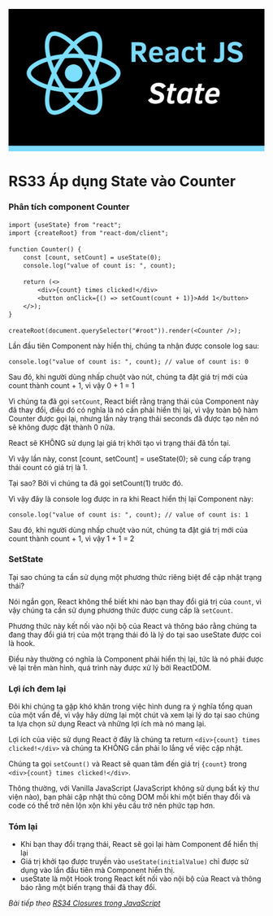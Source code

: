 ![Create-HTML-1](images/state.png) 

# RS33 Áp dụng State vào Counter

### Phân tích component Counter

```
import {useState} from "react";
import {createRoot} from "react-dom/client";

function Counter() {
    const [count, setCount] = useState(0);
    console.log("value of count is: ", count);

    return (<>
        <div>{count} times clicked!</div>
        <button onClick={() => setCount(count + 1)}>Add 1</button>
    </>);
}

createRoot(document.querySelector("#root")).render(<Counter />);
```

Lần đầu tiên Component này hiển thị, chúng ta nhận được console log sau:

```
console.log("value of count is: ", count); // value of count is: 0
```

Sau đó, khi người dùng nhấp chuột vào nút, chúng ta đặt giá trị mới của count thành count + 1, vì vậy 0 + 1 = 1

Vì chúng ta đã gọi `setCount`, React biết rằng trạng thái của Component này đã thay đổi, điều đó có nghĩa là nó cần phải hiển thị lại, vì vậy toàn bộ hàm Counter được gọi lại, nhưng lần này trạng thái seconds đã được tạo nên nó sẽ không được đặt thành 0 nữa.

React sẽ KHÔNG sử dụng lại giá trị khởi tạo vì trạng thái đã tồn tại.

Vì vậy lần này, const [count, setCount] = useState(0); sẽ cung cấp trạng thái count có giá trị là 1.

Tại sao? Bởi vì chúng ta đã gọi setCount(1) trước đó.

Vì vậy đây là console log được in ra khi React hiển thị lại Component này:

```
console.log("value of count is: ", count); // value of count is: 1
```

Sau đó, khi người dùng nhấp chuột vào nút, chúng ta đặt giá trị mới của count thành count + 1, vì vậy 1 + 1 = 2

### SetState

Tại sao chúng ta cần sử dụng một phương thức riêng biệt để cập nhật trạng thái?

Nói ngắn gọn, React không thể biết khi nào bạn thay đổi giá trị của `count`, vì vậy chúng ta cần sử dụng phương thức được cung cấp là `setCount`.

Phương thức này kết nối vào nội bộ của React và thông báo rằng chúng ta đang thay đổi giá trị của một trạng thái đó là lý do tại sao useState được coi là hook.

Điều này thường có nghĩa là Component phải hiển thị lại, tức là nó phải được vẽ lại trên màn hình, quá trình này được xử lý bởi ReactDOM.

### Lợi ích đem lại

Đôi khi chúng ta gặp khó khăn trong việc hình dung ra ý nghĩa tổng quan của một vấn đề, vì vậy hãy dừng lại một chút và xem lại lý do tại sao chúng ta lựa chọn sử dụng React và những lợi ích mà nó mang lại.

Lợi ích của việc sử dụng React ở đây là chúng ta return `<div>{count} times clicked!</div>` và chúng ta KHÔNG cần phải lo lắng về việc cập nhật.

Chúng ta gọi `setCount()` và React sẽ quan tâm đến giá trị `{count}` trong `<div>{count} times clicked!</div>`.

Thông thường, với Vanilla JavaScript (JavaScript không sử dụng bất kỳ thư viện nào), bạn phải cập nhật thủ công DOM mỗi khi một biến thay đổi và code có thể trở nên lộn xộn khi yêu cầu trở nên phức tạp hơn.

### Tóm lại

- Khi bạn thay đổi trạng thái, React sẽ gọi lại hàm Component để hiển thị lại
- Giá trị khởi tạo được truyền vào `useState(initialValue)` chỉ được sử dụng vào lần đầu tiên mà Component hiển thị.
- useState là một Hook trong React kết nối vào nội bộ của React và thông báo rằng một biến trạng thái đã thay đổi.


*Bài tiếp theo [RS34 Closures trong JavaScript](/lesson/session/session_034_closures.md)*